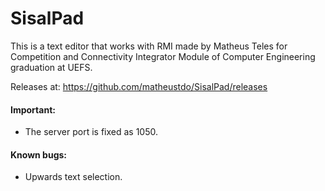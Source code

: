 # SisalPad
This is a text editor that works with RMI made by Matheus Teles for Competition and Connectivity Integrator Module of Computer Engineering graduation at UEFS.

Releases at: https://github.com/matheustdo/SisalPad/releases

#### Important:
* The server port is fixed as 1050.
#### Known bugs:
* Upwards text selection.
